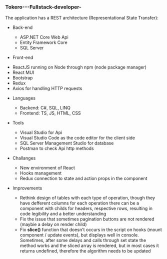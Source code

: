 ### Tokero---Fullstack-developer-

The application has a REST architecture (Representational State Transfer):

- Back-end
  * ASP.NET Core Web Api
  * Entity Framework Core
  * SQL Server
 
 - Front-end
  * ReactJS running on Node through npm (node package manager)
  * React MUI
  * Bootstrap
  * Redux
  * Axios for handling HTTP requests
  
- Languages
  * Backend: C#, SQL, LINQ
  * Frontend: TS, JS, HTML, CSS
  
- Tools
  * Visual Studio for Api
  * Visual Studio Code as the code editor for the client side
  * SQL Server Management Studio for database
  * Postman to check Api http methods
  
- Challanges
  * New environment of React
  * Hooks management
  * Redux connection to state and action props in the component
  
- Improvements
  * Rethink design of tables with each type of operation, though they have defferent columns for each operation there can be a component with childs for headers, respective rows, resulting in code legibility and a better understanding
  * Fix the issue that sometimes pagination buttons are not rendered (maybie a delay on render child)
  * Fix **slice()** function that doesn't occurs in the script on hooks (mount component / update events), but displays well in console. Sometimes, after some delays and calls through set state the method works and the sliced array is rendered, but in most cases it returns undefined, therefore the algorithm needs to be updated
  
